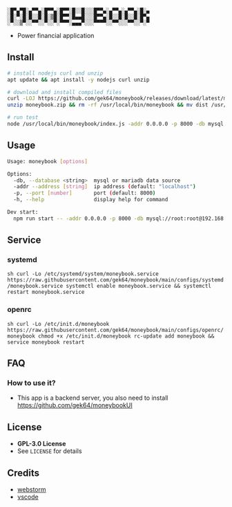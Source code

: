```
░█▀▄▀█░▄▀▀▄░█▀▀▄░█▀▀░█░░█░░░█▀▀▄░▄▀▀▄░▄▀▀▄░█░▄
░█░▀░█░█░░█░█░▒█░█▀▀░█▄▄█░░░█▀▀▄░█░░█░█░░█░█▀▄
░▀░░▒▀░░▀▀░░▀░░▀░▀▀▀░▄▄▄▀░░░▀▀▀▀░░▀▀░░░▀▀░░▀░▀
```

- Power financial application

## Install

```sh
# install nodejs curl and unzip
apt update && apt install -y nodejs curl unzip

# download and install compiled files
curl -LOJ https://github.com/gek64/moneybook/releases/download/latest/moneybook.zip
unzip moneybook.zip && rm -rf /usr/local/bin/moneybook && mv dist /usr/local/bin/moneybook && rm -f moneybook.zip

# run test
node /usr/local/bin/moneybook/index.js -addr 0.0.0.0 -p 8000 -db mysql://root:root@192.168.1.2:3306/moneybook
```

## Usage

```sh
Usage: moneybook [options]

Options:
  -db, --database <string>  mysql or mariadb data source     
  -addr --address [string]  ip address (default: "localhost")
  -p, --port [number]       port (default: 8000)
  -h, --help                display help for command

Dev start:
  npm run start -- -addr 0.0.0.0 -p 8000 -db mysql://root:root@192.168.1.2:3306/moneybook
```

## Service

### systemd

``sh
curl -Lo /etc/systemd/system/moneybook.service https://raw.githubusercontent.com/gek64/moneybook/main/configs/systemd/moneybook.service
systemctl enable moneybook.service && systemctl restart moneybook.service
``

### openrc

``sh
curl -Lo /etc/init.d/moneybook https://raw.githubusercontent.com/gek64/moneybook/main/configs/openrc/moneybook
chmod +x /etc/init.d/moneybook
rc-update add moneybook && service moneybook restart
``

## FAQ

### How to use it?

- This app is a backend server, you also need to install https://github.com/gek64/moneybookUI

## License

- **GPL-3.0 License**
- See `LICENSE` for details

## Credits

- [webstorm](https://www.jetbrains.com/webstorm/)
- [vscode](https://code.visualstudio.com/)
